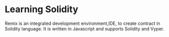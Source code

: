 # Learning Solidity

Remix is an integrated development environment,IDE, to create contract in Solidity language. It is written in Javascript and supports Solidity and Vyper.
